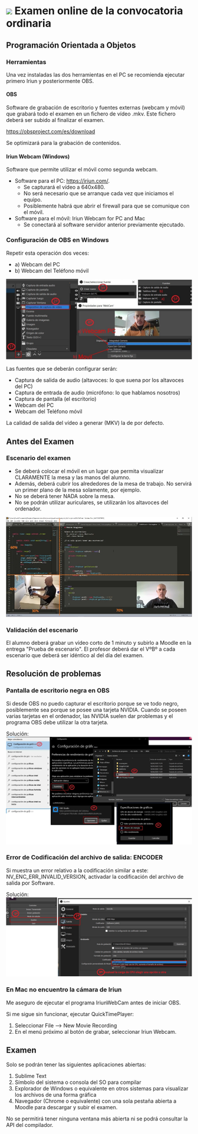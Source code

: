 # ![](https://raw.githubusercontent.com/DavidContrerasICAI/javaCourseExamples/master/images/logo.jpg) Examen online de la convocatoria ordinaria
## Programación Orientada a Objetos
### Herramientas

Una vez instaladas las dos herramientas en el PC se recomienda ejecutar primero Iriun y posteriormente OBS.

#### OBS
Software de grabación de escritorio y fuentes externas (webcam y móvil) que grabará todo el examen en un fichero de vídeo .mkv. Este fichero deberá ser subido al finalizar el examen.

https://obsproject.com/es/download

Se optimizará para la grabación de contenidos.

#### Iriun Webcam (Windows)
Software que permite utilizar el móvil como segunda webcam.

- Software para el PC: https://iriun.com/. 
	- Se capturará el vídeo a 640x480. 
	- No será necesario que se arranque cada vez que iniciamos el equipo.
	- Posiblemente habrá que abrir el firewall para que se comunique con el móvil.
- Software para el móvil: Iriun Webcam for PC and Mac
	- Se conectará al software servidor anterior previamente ejecutado.

### Configuración de OBS en Windows

Repetir esta operación dos veces:
- a) Webcam del PC
- b) Webcam del Teléfono móvil

![](https://raw.githubusercontent.com/DavidContrerasICAI/javaCourseExamples/master/00.tools/OBS.jpg) 

Las fuentes que se deberán configurar serán:
- Captura de salida de audio (altavoces: lo que suena por los altavoces del PC)
- Captura de entrada de audio (micrófono: lo que hablamos nosotros)
- Captura de pantalla (el escritorio)
- Webcam del PC
- Webcam del Teléfono móvil

La calidad de salida del vídeo a generar (MKV) la de por defecto.

## Antes del Examen

### Escenario del examen
- Se deberá colocar el móvil en un lugar que permita visualizar CLARAMENTE la mesa y las manos del alumno.
- Además, deberá cubrir los alrededores de la mesa de trabajo. No servirá un primer plano de la mesa solamente, por ejemplo.
- No se deberá tener NADA sobre la mesa.
- No se podrán utilizar auriculares, se utilizarán los altavoces del ordenador.

![](https://raw.githubusercontent.com/DavidContrerasICAI/javaCourseExamples/master/00.tools/DesktopNew.jpg) 

### Validación del escenario
El alumno deberá grabar un vídeo corto de 1 minuto y subirlo a Moodle en la entrega "Prueba de escenario". El profesor deberá dar el VºBº a cada escenario que deberá ser idéntico al del día del examen.

## Resolución de problemas
### Pantalla de escritorio negra en OBS

Si desde OBS no puedo capturar el escritorio porque se ve todo negro, posiblemente sea porque se posee una tarjeta NVIDIA. Cuando se poseen varias tarjetas en el ordenador, las NVIDIA suelen dar problemas y el programa OBS debe utilizar la otra tarjeta. 

Solución:
![](https://raw.githubusercontent.com/DavidContrerasICAI/javaCourseExamples/master/00.tools/OBSpantallaNegro.jpg)

### Error de Codificación del archivo de salida: ENCODER

Si muestra un error relativo a la codificación similar a este: NV_ENC_ERR_INVALID_VERSION, activadar la codificación del archivo de salida por Software.

Solución:
![](https://raw.githubusercontent.com/DavidContrerasICAI/javaCourseExamples/master/00.tools/OBSEncoder.jpg)


### En Mac no encuentro la cámara de Iriun

Me aseguro de ejecutar el programa IriunWebCam antes de iniciar OBS.

Si me sigue sin funcionar, ejecutar QuickTimePlayer:
1. Seleccionar File --> New Movie Recording
2. En el menú próximo al botón de grabar, seleccionar Iriun Webcam.


## Examen

Solo se podrán tener las siguientes aplicaciones abiertas:
1. Sublime Text
2. Símbolo del sistema o consola del SO para compilar
3. Explorador de Windows o equivalente en otros sistemas para visualizar los archivos de una forma gráfica
4. Navegador (Chrome o equivalente) con una sola pestaña abierta a Moodle para descargar y subir el examen.


No se permitirá tener ninguna ventana más abierta ni se podrá consultar la API del compilador.